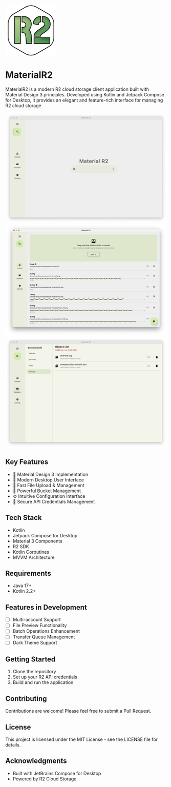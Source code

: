 <img src="composeApp/src/commonMain/composeResources/drawable/icon.png" alt="Project Logo" width="160">

# MaterialR2

MaterialR2 is a modern R2 cloud storage client application built with Material Design 3 principles. Developed using
Kotlin and Jetpack Compose for Desktop, it provides an elegant and feature-rich interface for managing R2 cloud storage

![App Screenshot 1](doc/screenshot_1.png)
![App Screenshot 2](doc/screenshot_3.png)
![App Screenshot 3](doc/screenshot_2.png)

## Key Features

- 🎨 Material Design 3 Implementation
- 📱 Modern Desktop User Interface
- 🚀 Fast File Upload & Management
- 📂 Powerful Bucket Management
- ⚙️ Intuitive Configuration Interface
- 🔐 Secure API Credentials Management

## Tech Stack

- Kotlin
- Jetpack Compose for Desktop
- Material 3 Components
- R2 SDK
- Kotlin Coroutines
- MVVM Architecture

## Requirements

- Java 17+
- Kotlin 2.2+

## Features in Development

- [ ] Multi-account Support
- [ ] File Preview Functionality
- [ ] Batch Operations Enhancement
- [ ] Transfer Queue Management
- [ ] Dark Theme Support

## Getting Started

1. Clone the repository
2. Set up your R2 API credentials
3. Build and run the application

## Contributing

Contributions are welcome! Please feel free to submit a Pull Request.

## License

This project is licensed under the MIT License - see the LICENSE file for details.

## Acknowledgments

- Built with JetBrains Compose for Desktop
- Powered by R2 Cloud Storage